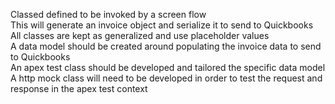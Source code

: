 Classed defined to be invoked by a screen flow<br/>
This will generate an invoice object and serialize it to send to Quickbooks<br/>
All classes are kept as generalized and use placeholder values<br/>
A data model should be created around populating the invoice data to send to Quickbooks<br/>
An apex test class should be developed and tailored the specific data model<br/>
A http mock class will need to be developed in order to test the request and response in the apex test context
